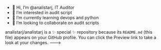 - 👋 Hi, I’m @analistarj, IT Auditor
- 👀 I’m interested in audit script
- 🌱 I’m currently learning devops and python
- 💞️ I’m looking to collaborate on audit scripts

  
analistarj/analistarj is a ✨ special ✨ repository because its `README.md` (this file) appears on your GitHub profile.
You can click the Preview link to take a look at your changes.
--->
